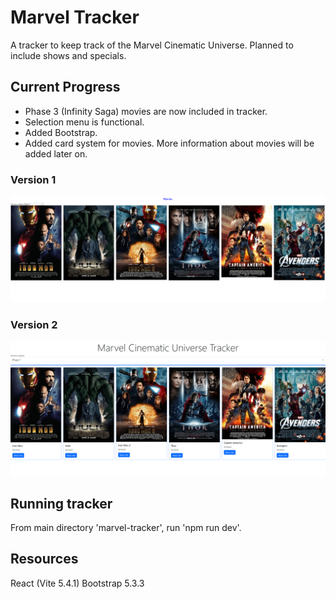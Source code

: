 # Marvel Tracker

A tracker to keep track of the Marvel Cinematic Universe. Planned to include shows and specials.

## Current Progress

- Phase 3 (Infinity Saga) movies are now included in tracker.
- Selection menu is functional.
- Added Bootstrap.
- Added card system for movies. More information about movies will be added later on.

### Version 1

![Image of version 1 of app](/src/assets/phase1.png "Version 1 of app")

### Version 2

![Image of version 2 of app](/src/assets/phase1_version0.2.png "Version 2 of app")

## Running tracker

From main directory 'marvel-tracker', run 'npm run dev'.

## Resources

React (Vite 5.4.1)
Bootstrap 5.3.3